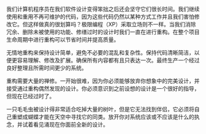 我们计算机程序员在我们软件设计变得笨拙之后还会坚守它们很长时间。我们继续使用和重用不再可维护的代码，因为这些代码仍然以某种方式工作并且我们害怕修改它。但这样做真的很划算吗？极限编程（XP）采取立场则不一样。当我们消除冗余、删除未被使用的功能、修缮过时的设计时我们一直在进行重构。在整个项目生命周期中进行重构可以节省时间并提高质量。 
 
无情地重构来保持设计简单，避免不必要的混乱和复杂性。保持代码清晰简洁，以便更容易理解、修改及扩展。确保所有内容都有且只表达一次。最终生产一个经过良好整理且所需时间更少的系统。
 
重构需要大量的禅修。一开始很难，因为你必须能够放弃你想象中的完美设计，并接受通过重构偶然发现的设计。你必须意识到之前设想的设计是一个很好的指导，但现在已经过时了。
 
一只毛毛虫被设计得非常适合吃掉大量的树叶，但是它无法找到伴侣，它必须将自己重塑成蝴蝶才能在天空中寻找它的同类。放开你对系统应该或不应该是什么的执念，并试着看见涌现在你面前全新的设计。
